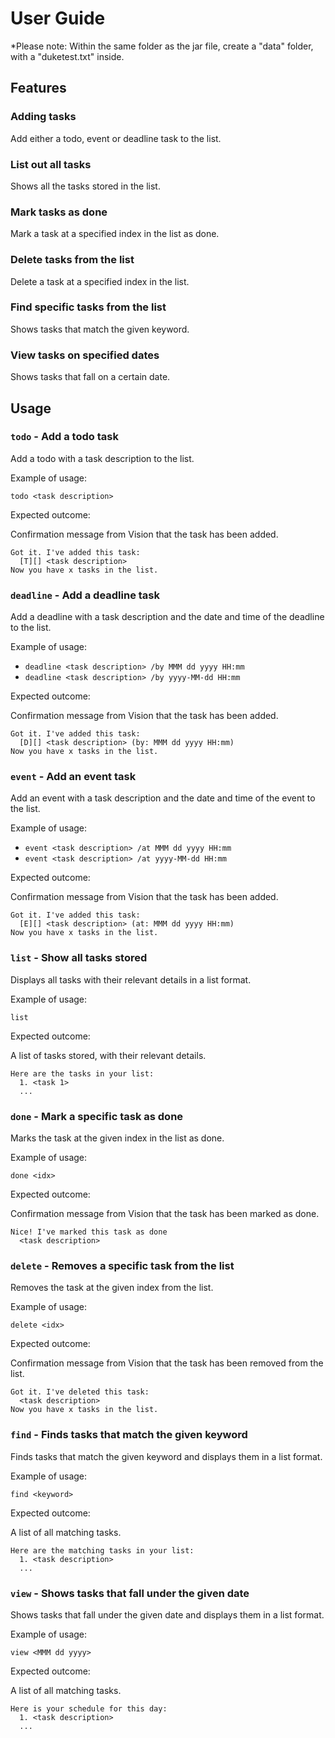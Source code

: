 # User Guide

*Please note: Within the same folder as the jar file, create a "data" folder, with a "duketest.txt" inside.

## Features 

### Adding tasks
Add either a todo, event or deadline task to the list.

### List out all tasks
Shows all the tasks stored in the list.

### Mark tasks as done
Mark a task at a specified index in the list as done.

### Delete tasks from the list
Delete a task at a specified index in the list.

### Find specific tasks from the list
Shows tasks that match the given keyword.

### View tasks on specified dates
Shows tasks that fall on a certain date.

## Usage

### `todo` - Add a todo task

Add a todo with a task description to the list.

Example of usage: 

`todo <task description>`

Expected outcome:

Confirmation message from Vision that the task has been added.

```
Got it. I've added this task:
  [T][] <task description>
Now you have x tasks in the list.
```

### `deadline` - Add a deadline task

Add a deadline with a task description and the date and time of the deadline to the list.

Example of usage: 

* `deadline <task description> /by MMM dd yyyy HH:mm`
* `deadline <task description> /by yyyy-MM-dd HH:mm`

Expected outcome:

Confirmation message from Vision that the task has been added.

```
Got it. I've added this task:
  [D][] <task description> (by: MMM dd yyyy HH:mm)
Now you have x tasks in the list.
```

### `event` - Add an event task

Add an event with a task description and the date and time of the event to the list.

Example of usage: 

* `event <task description> /at MMM dd yyyy HH:mm`
* `event <task description> /at yyyy-MM-dd HH:mm`

Expected outcome:

Confirmation message from Vision that the task has been added.

```
Got it. I've added this task:
  [E][] <task description> (at: MMM dd yyyy HH:mm)
Now you have x tasks in the list.
```

### `list` - Show all tasks stored

Displays all tasks with their relevant details in a list format.

Example of usage: 

`list`

Expected outcome:

A list of tasks stored, with their relevant details.

```
Here are the tasks in your list:
  1. <task 1>
  ...
```

### `done` - Mark a specific task as done

Marks the task at the given index in the list as done.

Example of usage: 

`done <idx>`

Expected outcome:

Confirmation message from Vision that the task has been marked as done.

```
Nice! I've marked this task as done
  <task description>
```

### `delete` - Removes a specific task from the list

Removes the task at the given index from the list.

Example of usage: 

`delete <idx>`

Expected outcome:

Confirmation message from Vision that the task has been removed from the list.

```
Got it. I've deleted this task:
  <task description>
Now you have x tasks in the list.
```

### `find` - Finds tasks that match the given keyword

Finds tasks that match the given keyword and displays them in a list format.

Example of usage: 

`find <keyword>`

Expected outcome:

A list of all matching tasks.

```
Here are the matching tasks in your list:
  1. <task description>
  ...
```

### `view` - Shows tasks that fall under the given date

Shows tasks that fall under the given date and displays them in a list format.

Example of usage: 

`view <MMM dd yyyy>`

Expected outcome:

A list of all matching tasks.

```
Here is your schedule for this day:
  1. <task description>
  ...
```

